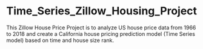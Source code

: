 # Time_Series_Zillow_Housing_Project
This Zillow House Price Project is to analyze US house price data from 1966 to 2018 and create a California house pricing prediction model (Time Series model) based on time and house size rank.
